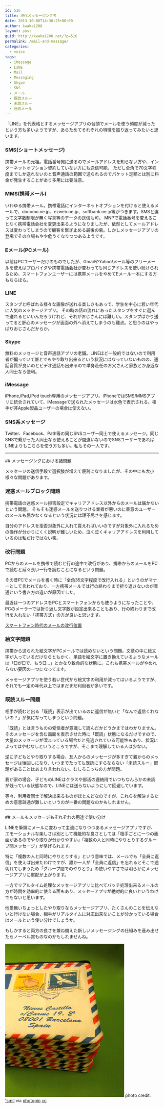 ```yaml
---
id: 516
title: 現代メッセージング考
date: 2013-10-08T14:30:25+00:00
author: kwaka1208
layout: post
guid: http://kwaka1208.net/?p=516
permalink: /mail-and-message/
categories:
  - voice
tags:
  - iMessage
  - LINE
  - Mail
  - Messaging
  - Skype
  - SNS
  - メール
  - 既読スルー
  - 未読スルー
  - 迷惑メール
---
```

「LINE」を代表格とするメッセージアプリの台頭でメールを使う頻度が減ったという方も多いようですが、あらためてそれぞれの特徴を振り返ってみたいと思います。


### SMS(ショートメッセージ)
携帯メールの元祖。電話番号宛に送るのでメールアドレスを知らない方や、インターネットオプション契約していない方にも送信可能。
ただし全角で70文字程度までしか送れないのと音声通話の範囲で送られるのでパケット定額とは別に料金が発生することがあり多用には要注意。

### MMS(携帯メール)
いわゆる携帯メール。携帯電話にインターネットオプションを付けると使えるメールで、docomo.ne.jp、ezweb.ne.jp、softbank.ne.jp等がつきます。SMSと違って文字数制限が無く写真等のデータの送信も可。
MNPで電話番号を変えることなく携帯電話会社を変更出来るようになりましたが、依然としてメールアドレスは変わってしまうので顧客を繋ぎ止める最後の砦。しかしメッセージアプリの登場でその立場もやや危うくなりつつあるようです。

### Eメール(PCメール)
以前はPCユーザーだけのものでしたが、GmailやYahoo!メール等のフリーメールを使えばプロバイダや携帯電話会社が変わっても同じアドレスを使い続けられるため、スマートフォンユーザーには携帯メールをやめてEメール一本にする方もちらほら。

### LINE
スタンプと呼ばれる様々な画像が送れる楽しさもあって、学生を中心に若い年代に人気のメッセージアプリ。
その時の話の流れにあったスタンプをすぐに選んで送れるといいんだろうけれど、それがおじさんには難しい。スタンプばかり送ってると肝心のメッセージが画面の外へ消えてしまうのも難点。と思うのはやっぱりおじさんだからか。

### Skype
無料のメッセージと音声通話アプリの老舗。LINEほど一般的ではないので利用者が偏っていて誰とでもやり取り出来るという状況にはなっていないものの、通話音質が良いのとビデオ通話も出来るので単身赴任のお父さんと家族とか身近な人同士なら便利。

### iMessage
iPhone,iPad,iPod touch専用のメッセージアプリ。iPhoneではSMS/MMSアプリに統合されていて、iMessageで送られたメッセージは水色で表示される。相手が非Apple製品ユーザーの場合は使えない。

### SNS系メッセージ
Twitter、Facebook、Path等の同じSNSユーザー同士で使えるメッセージ。同じSNSで繋がった人同士なら使えることが間違いないのでSNSユーザーであればLINEよりもこちらを使う方も多い。私もその一人です。

<hr>
## メッセージングにおける諸問題

メッセージの送信手段で選択肢が増えて便利になりましたが、その中にも大小様々な問題があります。


### 迷惑メールブロック問題

携帯電話の迷惑メール拒否設定でキャリアアドレス以外からのメールは届かないという問題。
そもそも迷惑メールを送りつける業者が悪いのに善意のユーザーのメールも届かなくなるという状況には理不尽さを感じます。

自分のアドレスを拒否対象外に入れて貰えればいいのですが対象外に入れるための操作が分かりにくく説明が難しいため、泣く泣くキャリアアドレスを利用しているのは私だけではない筈。


### 改行問題

PCからのメールを携帯で読むと行の途中で改行があり、携帯からのメールをPCで読むと延々長い一行を読むことになるという問題。

その昔PCでメールを書く時に「全角35文字程度で改行入れる」というのがマナーとして言われており、一方携帯メールでは行の終わりまで折り返さないのが普通という書き方の違いが原因でした。

最近は一つのアドレスをPCとスマートフォンからも使うようになったことや、PCのメーラーでは折り返し文字数が設定出来ることもあり、行の終わりまで改行を入れない「携帯方式」の方が良いと思います。

[スマートフォン時代のメールの改行位置](http://kwaka1208.net/line-break/)


### 絵文字問題

携帯から送られた絵文字がPCメールでは読めないという問題。文章の中に絵文字が入っているだけならともかく、単語を絵文字に置き換えているようなメールは「□が□で、もう□...」とかなり致命的な状態に。これも携帯メールがやめれらない要因の一つになってます。

メッセージアプリを使う若い世代から絵文字の利用が減ってはいるようですが、それでも一定の年代以上ではまだまだ利用者が多いです。


### 既読スルー問題

相手が読むと出る「既読」表示が出ているのに返信が無いと「なんで返信くれないの？」が気になってしまうという問題。

「既読」とは言うものの受信者が意識して読んだかどうかまではわかりません。そのメッセージを含む画面を表示させた時に「既読」状態になるだけですので、大量のメッセージが溜まっている場合だと見逃されている可能性もあり、状況によってはやむなしというところですが、そこまで理解している人は少ない。

逆に子どもとやり取りする場合、友人からのメッセージが多すぎて親からのメッセージは後回しになり、いつまでたっても既読にすらならない「未読スルー」問題があることはあまり言われない。むしろこっちの方が問題。

我が家の場合、子どものLINEはクラスや部活の連絡用でいつもなんらかの未読が残っている状態なので、LINEには送らないようにして回避しています。


等々、利用者同士で解決出来るものがほとんどなのですが、これらを解決するための意思疎通が難しいというのが一番の問題なのかもしれません。

<hr>
## メールもメッセージもそれぞれの用途で使い分け

LINEを筆頭にメールに変わって主流になりつつあるメッセージアプリですが、エモーショナルな楽しさは別として機能的な良さとしては「相手ごとに一つの画面があるのでやり取りが分かりやすい」「複数の人と同時にやりとりするグループ間メッセージ」が挙げられます。

特に「複数の人と同時にやりとりする」という意味では、メールでも「全員に返信」を使えば出来たわけですが、誰か一人が「全員に返信」を忘れるとそこで途切れてしまうため「グループ間でのやりとり」の使いやすさでは明らかにメッセージアプリに軍配が上がります。

一方でリアルタイム処理なメッセージアプリに比べてバッチ処理出来るメールの方が時間を効率的に使える面もあり、メッセーアプリが絶対的に良いというわけでもないと思います。

他愛無いちょっとしたやり取りならメッセージアプリ、たくさんのことを伝えないと行けない場合、相手がリアルタイムに対応出来ないことが分かっている場合はメールという使い分けでしょうか。

もしかすると両方の良さを兼ね備えた新しいメッセージングの仕組みを産み出せたらノーベル賞ものなのかもしれませんね。

![mail](/assets/images/2013/10/medium_308123041.jpg)
photo credit: ['smil](http://www.flickr.com/photos/smil/308123041/) via [photopin](http://photopin.com) [cc](http://creativecommons.org/licenses/by-nc-nd/2.0/)